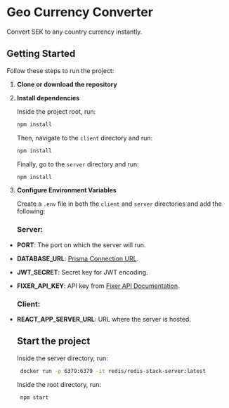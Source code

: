 # Geo Currency Converter

Convert SEK to any country currency instantly.

## Getting Started

Follow these steps to run the project:

1. **Clone or download the repository**

2. **Install dependencies**

    Inside the project root, run:

    ```bash
    npm install
    ```

    Then, navigate to the `client` directory and run:

    ```bash
    npm install
    ```

    Finally, go to the `server` directory and run:

    ```bash
    npm install
    ```

3. **Configure Environment Variables**

    Create a `.env` file in both the `client` and `server` directories and add the following:

    ### Server:

-   **PORT**: The port on which the server will run.
-   **DATABASE_URL**: [Prisma Connection URL](https://www.prisma.io/docs/reference/database-reference/connection-urls).
-   **JWT_SECRET**: Secret key for JWT encoding.
-   **FIXER_API_KEY**: API key from [Fixer API Documentation](https://fixer.io/documentation#apikey).
    ### Client:
-   **REACT_APP_SERVER_URL**: URL where the server is hosted.

    ## Start the project

    Inside the server directory, run:

    ```bash
     docker run -p 6379:6379 -it redis/redis-stack-server:latest
    ```

    Inside the root directory, run:

    ```bash
     npm start
    ```
